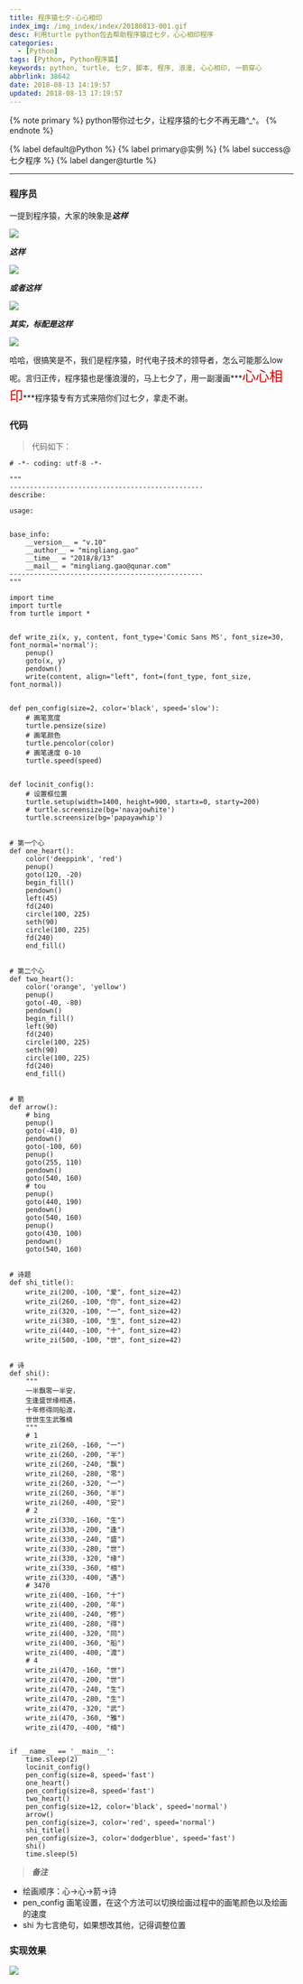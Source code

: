 ```yaml
---
title: 程序猿七夕-心心相印
index_img: /img_index/index/20180813-001.gif
desc: 利用turtle python包去帮助程序猿过七夕，心心相印程序
categories:
  - [Python]
tags: [Python, Python程序篇]
keywords: python, turtle, 七夕, 脚本, 程序, 浪漫, 心心相印, 一箭穿心
abbrlink: 38642
date: 2018-08-13 14:19:57
updated: 2018-08-13 17:19:57
---
```


{% note primary %}
python带你过七夕，让程序猿的七夕不再无趣^_^。
{% endnote %}


{% label default@Python %} {% label primary@实例 %} {% label success@七夕程序 %} {% label danger@turtle %}

<!--more-->
<hr />

### 程序员

一提到程序猿，大家的映象是***这样***

![](chengxuyuan2.jpg)

***这样***

![](chengxuyuan3.gif)

***或者这样***

![](chengxuyuan4.jpg)

***其实，标配是这样***

![](chengxuyuan1.png)

哈哈，很搞笑是不，我们是程序猿，时代电子技术的领导者，怎么可能那么low呢。言归正传，程序猿也是懂浪漫的，马上七夕了，用一副漫画***<font color="#dd0000" size="5">心心相印</font>***程序猿专有方式来陪你们过七夕，拿走不谢。

### 代码

> 代码如下：

```
# -*- coding: utf-8 -*-

"""
------------------------------------------------
describe:

usage:


base_info:
    __version__ = "v.10"
    __author__ = "mingliang.gao"
    __time__ = "2018/8/13"
    __mail__ = "mingliang.gao@qunar.com"
------------------------------------------------
"""

import time
import turtle
from turtle import *


def write_zi(x, y, content, font_type='Comic Sans MS', font_size=30, font_normal='normal'):
    penup()
    goto(x, y)
    pendown()
    write(content, align="left", font=(font_type, font_size, font_normal))


def pen_config(size=2, color='black', speed='slow'):
    # 画笔宽度
    turtle.pensize(size)
    # 画笔颜色
    turtle.pencolor(color)
    # 画笔速度 0-10
    turtle.speed(speed)


def locinit_config():
    # 设置框位置
    turtle.setup(width=1400, height=900, startx=0, starty=200)
    # turtle.screensize(bg='navajowhite')
    turtle.screensize(bg='papayawhip')


# 第一个心
def one_heart():
    color('deeppink', 'red')
    penup()
    goto(120, -20)
    begin_fill()
    pendown()
    left(45)
    fd(240)
    circle(100, 225)
    seth(90)
    circle(100, 225)
    fd(240)
    end_fill()


# 第二个心
def two_heart():
    color('orange', 'yellow')
    penup()
    goto(-40, -80)
    pendown()
    begin_fill()
    left(90)
    fd(240)
    circle(100, 225)
    seth(90)
    circle(100, 225)
    fd(240)
    end_fill()


# 箭
def arrow():
    # bing
    penup()
    goto(-410, 0)
    pendown()
    goto(-100, 60)
    penup()
    goto(255, 110)
    pendown()
    goto(540, 160)
    # tou
    penup()
    goto(440, 190)
    pendown()
    goto(540, 160)
    penup()
    goto(430, 100)
    pendown()
    goto(540, 160)


# 诗题
def shi_title():
    write_zi(200, -100, "爱", font_size=42)
    write_zi(260, -100, "你", font_size=42)
    write_zi(320, -100, "一", font_size=42)
    write_zi(380, -100, "生", font_size=42)
    write_zi(440, -100, "十", font_size=42)
    write_zi(500, -100, "世", font_size=42)


# 诗
def shi():
    """
    一半飘零一半安，
    生逢盛世缘相遇，
    十年修得同船渡，
    世世生生武雅楠
    """
    # 1
    write_zi(260, -160, "一")
    write_zi(260, -200, "半")
    write_zi(260, -240, "飘")
    write_zi(260, -280, "零")
    write_zi(260, -320, "一")
    write_zi(260, -360, "半")
    write_zi(260, -400, "安")
    # 2
    write_zi(330, -160, "生")
    write_zi(330, -200, "逢")
    write_zi(330, -240, "盛")
    write_zi(330, -280, "世")
    write_zi(330, -320, "缘")
    write_zi(330, -360, "相")
    write_zi(330, -400, "遇")
    # 3470
    write_zi(400, -160, "十")
    write_zi(400, -200, "年")
    write_zi(400, -240, "修")
    write_zi(400, -280, "得")
    write_zi(400, -320, "同")
    write_zi(400, -360, "船")
    write_zi(400, -400, "渡")
    # 4
    write_zi(470, -160, "世")
    write_zi(470, -200, "世")
    write_zi(470, -240, "生")
    write_zi(470, -280, "生")
    write_zi(470, -320, "武")
    write_zi(470, -360, "雅")
    write_zi(470, -400, "楠")


if __name__ == '__main__':
    time.sleep(2)
    locinit_config()
    pen_config(size=8, speed='fast')
    one_heart()
    pen_config(size=8, speed='fast')
    two_heart()
    pen_config(size=12, color='black', speed='normal')
    arrow()
    pen_config(size=3, color='red', speed='normal')
    shi_title()
    pen_config(size=3, color='dodgerblue', speed='fast')
    shi()
    time.sleep(5)
```

> ***备注***

- 绘画顺序：心->心->箭->诗
- pen_config 画笔设置，在这个方法可以切换绘画过程中的画笔颜色以及绘画的速度
- shi 为七言绝句，如果想改其他，记得调整位置

### 实现效果

![](/img_index/index/20180813-001.gif)